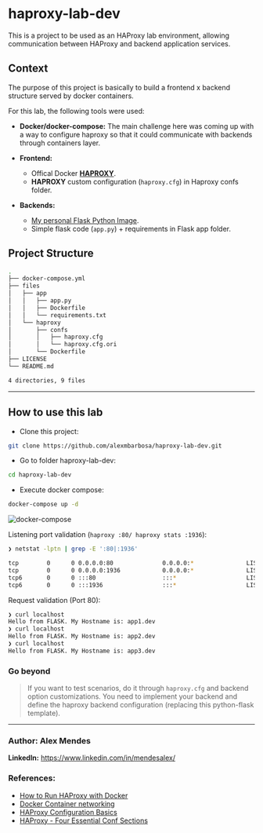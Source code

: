 # haproxy-lab-dev


This is a project to be used as an HAProxy lab environment, allowing communication between HAProxy and backend application services.

## **Context**
The purpose of this project is basically to build a frontend x backend structure served by docker containers.

For this lab, the following tools were used:

* **Docker/docker-compose:** The main challenge here was coming up with a way to configure haproxy so that it could communicate with backends through containers layer.

* **Frontend:** 
  * Offical Docker **[HAPROXY](https://hub.docker.com/_/haproxy)**.
  * **HAPROXY** custom configuration (`haproxy.cfg`) in Haproxy confs folder.
* **Backends:** 
  * [My personal Flask Python Image](https://hub.docker.com/r/alexmbarbosa/flask-python3).
  * Simple flask code (`app.py`) + requirements in Flask app folder.

## Project Structure
```bash
.
├── docker-compose.yml
├── files
│   ├── app
│   │   ├── app.py
│   │   ├── Dockerfile
│   │   └── requirements.txt
│   └── haproxy
│       ├── confs
│       │   ├── haproxy.cfg
│       │   └── haproxy.cfg.ori
│       └── Dockerfile
├── LICENSE
└── README.md

4 directories, 9 files
```
___
## How to use this lab

* Clone this project:

```sh
git clone https://github.com/alexmbarbosa/haproxy-lab-dev.git
```

* Go to folder haproxy-lab-dev:

```sh
cd haproxy-lab-dev
```

* Execute docker compose:

```sh
docker-compose up -d
```

![docker-compose](compose.png "docker-compose up -d")

Listening port validation (`haproxy :80/ haproxy stats :1936`):

```sh
❯ netstat -lptn | grep -E ':80|:1936'

tcp        0      0 0.0.0.0:80              0.0.0.0:*               LISTEN      -                   
tcp        0      0 0.0.0.0:1936            0.0.0.0:*               LISTEN      -                   
tcp6       0      0 :::80                   :::*                    LISTEN      -                   
tcp6       0      0 :::1936                 :::*                    LISTEN      -
```

Request validation (Port 80):

```sh
❯ curl localhost
Hello from FLASK. My Hostname is: app1.dev 
❯ curl localhost
Hello from FLASK. My Hostname is: app2.dev 
❯ curl localhost
Hello from FLASK. My Hostname is: app3.dev
```

### Go beyond

> If you want to test scenarios, do it through `haproxy.cfg` and backend option customizations. You need to implement your backend and define the haproxy backend configuration (replacing this python-flask template).


---
### **Author:** Alex Mendes

**LinkedIn:** https://www.linkedin.com/in/mendesalex/

### **References:**

* [How to Run HAProxy with Docker](https://www.haproxy.com/blog/how-to-run-haproxy-with-docker/)
* [Docker Container networking](https://docs.docker.com/config/containers/container-networking/)
* [HAProxy Configuration Basics](https://www.haproxy.com/blog/haproxy-configuration-basics-load-balance-your-servers/)
* [HAProxy - Four Essential Conf Sections](https://www.haproxy.com/blog/the-four-essential-sections-of-an-haproxy-configuration/)
